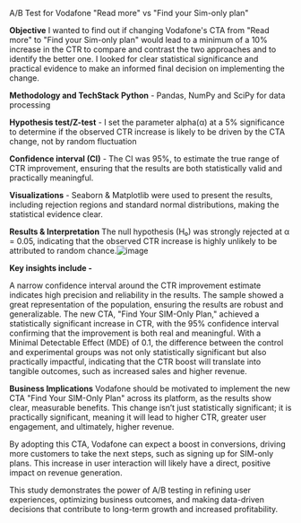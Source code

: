A/B Test for Vodafone "Read more" vs "Find your Sim-only plan"

**Objective**
I wanted to find out if changing Vodafone's CTA from "Read more" to "Find your Sim-only plan" would lead to a minimum of a 10% increase in the CTR to compare and contrast the two approaches and to identify the better one. I looked for clear statistical significance and practical evidence to make an informed final decision on implementing the change.

**Methodology and TechStack**
**Python** - Pandas, NumPy and SciPy for data processing

**Hypothesis test/Z-test** -  I set the parameter alpha(α) at a 5% significance to determine if the observed CTR increase is likely to be driven by the CTA change, not by random fluctuation 

**Confidence interval (CI)** - The CI was 95%, to estimate the true range of CTR improvement, ensuring that the results are both statistically valid and practically meaningful.

****Visualizations**** - Seaborn & Matplotlib were used to present the results, including rejection regions and standard normal distributions, making the statistical evidence clear.

**Results & Interpretation**
The null hypothesis (H₀) was strongly rejected at α = 0.05, indicating that the observed CTR increase is highly unlikely to be attributed to random chance.![image](https://github.com/user-attachments/assets/3e2a1521-0141-4a71-8dff-f179f594783e)


**Key insights include -**

A narrow confidence interval around the CTR improvement estimate indicates high precision and reliability in the results.
The sample showed a great representation of the population, ensuring the results are robust and generalizable.
The new CTA, "Find Your SIM-Only Plan," achieved a statistically significant increase in CTR, with the 95% confidence interval confirming that the improvement is both real and meaningful.
With a Minimal Detectable Effect (MDE) of 0.1, the difference between the control and experimental groups was not only statistically significant but also practically impactful, indicating that the CTR boost will translate into tangible outcomes, such as increased sales and higher revenue.

**Business Implications**
Vodafone should be motivated to implement the new CTA "Find Your SIM-Only Plan" across its platform, as the results show clear, measurable benefits. This change isn’t just statistically significant; it is practically significant, meaning it will lead to higher CTR, greater user engagement, and ultimately, higher revenue.

By adopting this CTA, Vodafone can expect a boost in conversions, driving more customers to take the next steps, such as signing up for SIM-only plans. This increase in user interaction will likely have a direct, positive impact on revenue generation.

This study demonstrates the power of A/B testing in refining user experiences, optimizing business outcomes, and making data-driven decisions that contribute to long-term growth and increased profitability.
